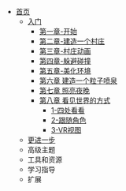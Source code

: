 * [首页](../../)
    * [入门](../)
        * [第一章-开始](../第一章-开始/)
        * [第二章-建造一个村庄](../第二章-建造一个村庄/)
        * [第三章-村庄动画](../第三章-村庄动画/)
        * [第四章-躲避碰撞](../第四章-躲避碰撞/)
        * [第五章-美化环境](../第五章-美化环境/)
        * [第六章 建造一个粒子喷泉](../第六章-建造一个粒子喷泉/)
        * [第七章 照亮夜晚](../第七章-照亮夜晚/)
        * [第八章 看见世界的方式](./)
            * [1-四处看看](./1-四处看看)
            * [2-跟随角色](./2-跟随角色)
            * [3-VR视图](./3-VR视图)
    * [更进一步](../../更进一步/)
    * 高级主题
    * 工具和资源
    * 学习指导
    * 扩展